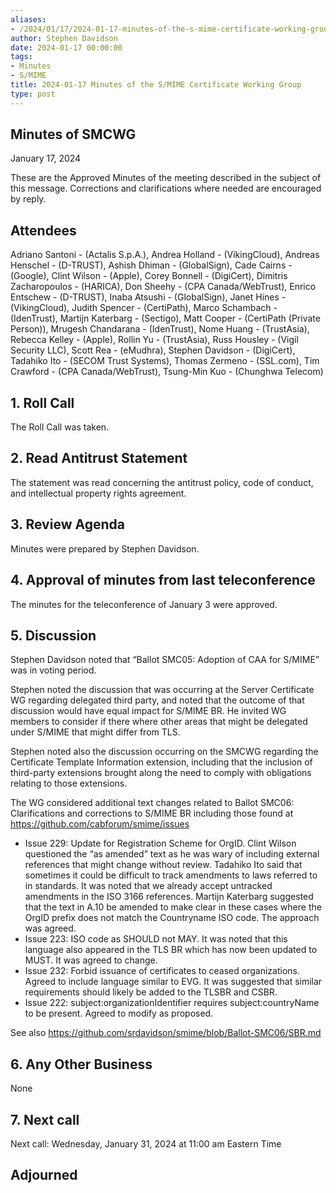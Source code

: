```yaml
---
aliases:
- /2024/01/17/2024-01-17-minutes-of-the-s-mime-certificate-working-group/
author: Stephen Davidson
date: 2024-01-17 00:00:00
tags:
- Minutes
- S/MIME
title: 2024-01-17 Minutes of the S/MIME Certificate Working Group
type: post
---
```


## Minutes of SMCWG

January 17, 2024

These are the Approved Minutes of the meeting described in the subject of this message. Corrections and clarifications where needed are encouraged by reply.

## Attendees

Adriano Santoni - (Actalis S.p.A.), Andrea Holland - (VikingCloud), Andreas Henschel - (D-TRUST), Ashish Dhiman - (GlobalSign), Cade Cairns - (Google), Clint Wilson - (Apple), Corey Bonnell - (DigiCert), Dimitris Zacharopoulos - (HARICA), Don Sheehy - (CPA Canada/WebTrust), Enrico Entschew - (D-TRUST), Inaba Atsushi - (GlobalSign), Janet Hines - (VikingCloud), Judith Spencer - (CertiPath), Marco Schambach - (IdenTrust), Martijn Katerbarg - (Sectigo), Matt Cooper - (CertiPath (Private Person)), Mrugesh Chandarana - (IdenTrust), Nome Huang - (TrustAsia), Rebecca Kelley - (Apple), Rollin Yu - (TrustAsia), Russ Housley - (Vigil Security LLC), Scott Rea - (eMudhra), Stephen Davidson - (DigiCert), Tadahiko Ito - (SECOM Trust Systems), Thomas Zermeno - (SSL.com), Tim Crawford - (CPA Canada/WebTrust), Tsung-Min Kuo - (Chunghwa Telecom)

## 1. Roll Call

The Roll Call was taken.

## 2. Read Antitrust Statement

The statement was read concerning the antitrust policy, code of conduct, and intellectual property rights agreement.

## 3. Review Agenda

Minutes were prepared by Stephen Davidson.

## 4. Approval of minutes from last teleconference

The minutes for the teleconference of January 3 were approved.

## 5. Discussion

Stephen Davidson noted that “Ballot SMC05: Adoption of CAA for S/MIME” was in voting period.

Stephen noted the discussion that was occurring at the Server Certificate WG regarding delegated third party, and noted that the outcome of that discussion would have equal impact for S/MIME BR.  He invited WG members to consider if there where other areas that might be delegated under S/MIME that might differ from TLS.

Stephen noted also the discussion occurring on the SMCWG regarding the Certificate Template Information extension, including that the inclusion of third-party extensions brought along the need to comply with obligations relating to those extensions.

The WG considered additional text changes related to Ballot SMC06: Clarifications and corrections to S/MIME BR including those found at https://github.com/cabforum/smime/issues

-	Issue 229: Update for Registration Scheme for OrgID.  Clint Wilson questioned the “as amended” text as he was wary of including external references that might change without review.  Tadahiko Ito said that sometimes it could be difficult to track amendments to laws referred to in standards. It was noted that we already accept untracked amendments in the ISO 3166 references.  Martijn Katerbarg suggested that the text in A.10 be amended to make clear in these cases where the OrgID prefix does not match the Countryname ISO code.  The approach was agreed.
-	Issue 223: ISO code as SHOULD not MAY.  It was noted that this language also appeared in the TLS BR which has now been updated to MUST.  It was agreed to change.
-	Issue 232: Forbid issuance of certificates to ceased organizations.  Agreed to include language similar to EVG.  It was suggested that similar requirements should likely be added to the TLSBR and CSBR.
-	Issue 222: subject:organizationIdentifier requires subject:countryName to be present.  Agreed to modify as proposed.

See also https://github.com/srdavidson/smime/blob/Ballot-SMC06/SBR.md

## 6. Any Other Business

None

## 7. Next call

Next call: Wednesday, January 31, 2024 at 11:00 am Eastern Time

## Adjourned

